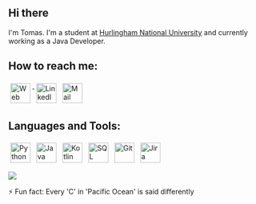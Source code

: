 ## Hi there
I'm Tomas. I'm a student at [Hurlingham National University](http://unahur.edu.ar/) and currently working as a Java Developer.

## How to reach me:
<p align="left">
 <a href="https://tomastoloza.github.io/" target="_blank" rel="noopener noreferrer"> <img src="https://img.icons8.com/ios/50/000000/internet.png" alt="Web page" height="40" style="vertical-align:top; margin:4px"> </a>
 <a href="https://linkedin.com/in/tomas-toloza" target="_blank" rel="noopener noreferrer"> <img src="https://img.icons8.com/ios/50/000000/linkedin.png" alt="LinkedIn" height="40" style="vertical-align:top; margin:4px"></a>
 <a href="mailto:tomasezequieltoloza+gh@gmail.com"> <img src="https://img.icons8.com/ios/50/000000/email.png" alt="Mail" height="40" style="vertical-align:top; margin:4px"></a>
</p>

## Languages and Tools:
<p align="left">
<img src="https://img.icons8.com/color/48/000000/python.png" alt="Python" height="40" style="vertical-align:top; margin:4px">
<img src="https://img.icons8.com/color/48/000000/java-coffee-cup-logo.png" alt="Java" height="40" style="vertical-align:top; margin:4px"/>
<img src="https://img.icons8.com/color/48/000000/kotlin.png" alt="Kotlin" height="40" style="vertical-align:top; margin:4px"/>
<img src="https://img.icons8.com/color/48/000000/sql.png"/ alt="SQL" height="40" style="vertical-align:top; margin:4px">
<img src="https://img.icons8.com/color/48/000000/git.png" alt="Git" height="40" style="vertical-align:top; margin:4px"/>
<img src="https://img.icons8.com/color/48/000000/jira.png" alt="Jira" height="40" style="vertical-align:top; margin:4px"/>
</p>

![](https://github-readme-stats.vercel.app/api/top-langs/?username=tomastoloza&theme=default)

⚡ Fun fact: Every 'C' in 'Pacific Ocean' is said differently
